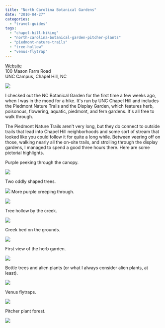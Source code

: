 ```yaml
---
title: "North Carolina Botanical Gardens"
date: "2010-04-27"
categories: 
  - "travel-guides"
tags: 
  - "chapel-hill-hiking"
  - "north-carolina-botanical-garden-pitcher-plants"
  - "piedmont-nature-trails"
  - "tree-hollow"
  - "venus-flytrap"
---
```


[Website](http://www.ncbg.unc.edu/)\
100 Mason Farm Road\
UNC Campus, Chapel Hill, NC

![](http://www.blastanova.com/photoalbum/Adventures/UNC%20Botanical%20Garden/uncbotanicalgarden02.JPG)

I checked out the NC Botanical Garden for the first time a few weeks ago, when I was in the mood for a hike. It's run by UNC Chapel Hill and includes the Piedmont Nature Trails and the Display Garden, which features herb, poisonous, flowering, aquatic, piedmont, and fern gardens. It's all free to walk through.

The Piedmont Nature Trails aren't very long, but they do connect to outside trails that lead into Chapel Hill neighborhoods and some sort of stream that looked like you could follow it for quite a long while. Between veering off on those, walking nearly all the on-site trails, and strolling through the display gardens, I managed to spend a good three hours there. Here are some pictorial highlights.

Purple peeking through the canopy.

![](http://www.blastanova.com/photoalbum/Adventures/UNC%20Botanical%20Garden/uncbotanicalgarden04.JPG)

Two oddly shaped trees.

![](http://www.blastanova.com/photoalbum/Adventures/UNC%20Botanical%20Garden/uncbotanicalgarden06.JPG)  More purple creeping through.

![](http://www.blastanova.com/photoalbum/Adventures/UNC%20Botanical%20Garden/uncbotanicalgarden07.JPG)

Tree hollow by the creek.

![](http://www.blastanova.com/photoalbum/Adventures/UNC%20Botanical%20Garden/uncbotanicalgarden11.JPG)

Creek bed on the grounds.

![](http://www.blastanova.com/photoalbum/Adventures/UNC%20Botanical%20Garden/uncbotanicalgarden16.JPG)

First view of the herb garden.

![](http://www.blastanova.com/photoalbum/Adventures/UNC%20Botanical%20Garden/uncbotanicalgarden18.JPG)

Bottle trees and alien plants (or what I always consider alien plants, at least).

![](http://www.blastanova.com/photoalbum/Adventures/UNC%20Botanical%20Garden/uncbotanicalgarden28.JPG)

Venus flytraps.

![](http://www.blastanova.com/photoalbum/Adventures/UNC%20Botanical%20Garden/uncbotanicalgarden38.JPG)

Pitcher plant forest.

![](http://www.blastanova.com/photoalbum/Adventures/UNC%20Botanical%20Garden/uncbotanicalgarden39.JPG)


